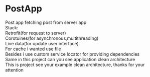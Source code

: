 # PostApp
Post app fetching post from server app <br/>
Stack:<br/>
Retrofit(for request to server)<br/>
Corotuines(for asynchronous,multithreading)<br/>
Live data(for update user interface) <br/>
For cache i wanted use file <br/>
Besides i use custom service locator for providing dependencies <br/>
Same in this project can you see application сlean architecture<br/>
This is project see your example clean architecture, thanks for your attention
